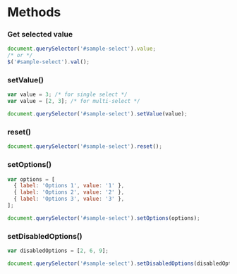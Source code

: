 # Methods

### Get selected value

```js
document.querySelector('#sample-select').value;
/* or */
$('#sample-select').val();
```

### setValue()

```js
var value = 3; /* for single select */
var value = [2, 3]; /* for multi-select */

document.querySelector('#sample-select').setValue(value);
```

### reset()

```js
document.querySelector('#sample-select').reset();
```

### setOptions()

```js
var options = [
  { label: 'Options 1', value: '1' },
  { label: 'Options 2', value: '2' },
  { label: 'Options 3', value: '3' },
];

document.querySelector('#sample-select').setOptions(options);
```

### setDisabledOptions()

```js
var disabledOptions = [2, 6, 9];

document.querySelector('#sample-select').setDisabledOptions(disabledOptions);
```